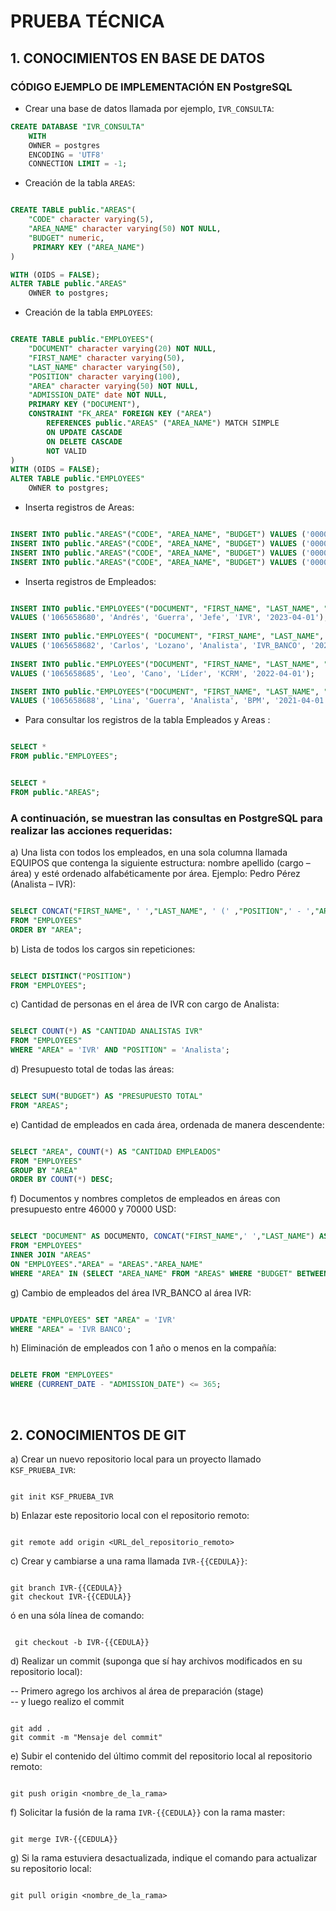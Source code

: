 # PRUEBA TÉCNICA
## **1. CONOCIMIENTOS EN BASE DE DATOS**

### CÓDIGO EJEMPLO DE IMPLEMENTACIÓN EN PostgreSQL

- Crear una base de datos llamada por ejemplo, `IVR_CONSULTA`:

```sql
CREATE DATABASE "IVR_CONSULTA"
    WITH 
    OWNER = postgres
    ENCODING = 'UTF8'
    CONNECTION LIMIT = -1;
```

- Creación de la tabla `AREAS`:

```sql

CREATE TABLE public."AREAS"(
    "CODE" character varying(5),
    "AREA_NAME" character varying(50) NOT NULL,
    "BUDGET" numeric,
     PRIMARY KEY ("AREA_NAME")
)

WITH (OIDS = FALSE);
ALTER TABLE public."AREAS"
    OWNER to postgres;

```

- Creación de la tabla `EMPLOYEES`:

```sql

CREATE TABLE public."EMPLOYEES"(
    "DOCUMENT" character varying(20) NOT NULL,
    "FIRST_NAME" character varying(50),
    "LAST_NAME" character varying(50),
    "POSITION" character varying(100),
    "AREA" character varying(50) NOT NULL,
    "ADMISSION_DATE" date NOT NULL,
    PRIMARY KEY ("DOCUMENT"),
    CONSTRAINT "FK_AREA" FOREIGN KEY ("AREA")
        REFERENCES public."AREAS" ("AREA_NAME") MATCH SIMPLE
        ON UPDATE CASCADE
        ON DELETE CASCADE
        NOT VALID
)
WITH (OIDS = FALSE);
ALTER TABLE public."EMPLOYEES"
    OWNER to postgres;

```

- Inserta registros de Areas:

```sql

INSERT INTO public."AREAS"("CODE", "AREA_NAME", "BUDGET") VALUES ('00001', 'IVR', 50000);
INSERT INTO public."AREAS"("CODE", "AREA_NAME", "BUDGET") VALUES ('00002', 'IVR_BANCO', 60000);
INSERT INTO public."AREAS"("CODE", "AREA_NAME", "BUDGET") VALUES ('00003', 'KCRM', 45000);
INSERT INTO public."AREAS"("CODE", "AREA_NAME", "BUDGET") VALUES ('00004', 'BPM', 72000);

```

- Inserta registros de Empleados:

```sql

INSERT INTO public."EMPLOYEES"("DOCUMENT", "FIRST_NAME", "LAST_NAME", "POSITION", "AREA", "ADMISSION_DATE")
VALUES ('1065658680', 'Andrés', 'Guerra', 'Jefe', 'IVR', '2023-04-01');
	
INSERT INTO public."EMPLOYEES"(	"DOCUMENT", "FIRST_NAME", "LAST_NAME", "POSITION", "AREA", "ADMISSION_DATE")
VALUES ('1065658682', 'Carlos', 'Lozano', 'Analista', 'IVR_BANCO', '2023-01-03');
	
INSERT INTO public."EMPLOYEES"("DOCUMENT", "FIRST_NAME", "LAST_NAME", "POSITION", "AREA", "ADMISSION_DATE")
VALUES ('1065658685', 'Leo', 'Cano', 'Líder', 'KCRM', '2022-04-01');

INSERT INTO public."EMPLOYEES"("DOCUMENT", "FIRST_NAME", "LAST_NAME", "POSITION", "AREA", "ADMISSION_DATE")
VALUES ('1065658688', 'Lina', 'Guerra', 'Analista', 'BPM', '2021-04-01');
```

- Para consultar los registros de la tabla Empleados y Areas :

```sql

SELECT *
FROM public."EMPLOYEES";

```

```sql

SELECT *
FROM public."AREAS";

```



### A continuación, se muestran las consultas en PostgreSQL para realizar las acciones requeridas:

a) Una lista con todos los empleados, en una sola columna llamada EQUIPOS que 
contenga la siguiente estructura: nombre apellido (cargo – área) y esté 
ordenado alfabéticamente por área. Ejemplo: Pedro Pérez (Analista – IVR):

```sql

SELECT CONCAT("FIRST_NAME", ' ',"LAST_NAME", ' (' ,"POSITION",' - ',"AREA", ')') AS "EQUIPOS" 
FROM "EMPLOYEES" 
ORDER BY "AREA";

```

b) Lista de todos los cargos sin repeticiones:

```sql

SELECT DISTINCT("POSITION") 
FROM "EMPLOYEES";

```

c) Cantidad de personas en el área de IVR con cargo de Analista:

```sql

SELECT COUNT(*) AS "CANTIDAD ANALISTAS IVR" 
FROM "EMPLOYEES" 
WHERE "AREA" = 'IVR' AND "POSITION" = 'Analista';
```

d) Presupuesto total de todas las áreas:

```sql

SELECT SUM("BUDGET") AS "PRESUPUESTO TOTAL" 
FROM "AREAS";

```

e) Cantidad de empleados en cada área, ordenada de manera descendente:

```sql

SELECT "AREA", COUNT(*) AS "CANTIDAD EMPLEADOS" 
FROM "EMPLOYEES" 
GROUP BY "AREA" 
ORDER BY COUNT(*) DESC;

```

f) Documentos y nombres completos de empleados en áreas con presupuesto entre 
46000 y 70000 USD:

```sql

SELECT "DOCUMENT" AS DOCUMENTO, CONCAT("FIRST_NAME",' ',"LAST_NAME") AS "NOMBRE" 
FROM "EMPLOYEES"
INNER JOIN "AREAS" 
ON "EMPLOYEES"."AREA" = "AREAS"."AREA_NAME" 
WHERE "AREA" IN (SELECT "AREA_NAME" FROM "AREAS" WHERE "BUDGET" BETWEEN 46000 AND 70000);

```

g) Cambio de empleados del área IVR_BANCO al área IVR:

```sql

UPDATE "EMPLOYEES" SET "AREA" = 'IVR' 
WHERE "AREA" = 'IVR BANCO';

```

h) Eliminación de empleados con 1 año o menos en la compañía:

```sql

DELETE FROM "EMPLOYEES" 
WHERE (CURRENT_DATE - "ADMISSION_DATE") <= 365;

```

<br>

## **2. CONOCIMIENTOS DE GIT**

a) Crear un nuevo repositorio local para un proyecto llamado `KSF_PRUEBA_IVR`:

```

git init KSF_PRUEBA_IVR

```

b) Enlazar este repositorio local con el repositorio remoto:

```

git remote add origin <URL_del_repositorio_remoto>

```

c) Crear y cambiarse a una rama llamada `IVR-{{CEDULA}}`:

```

git branch IVR-{{CEDULA}}
git checkout IVR-{{CEDULA}}   

```
ó en una sóla línea de comando:

```

 git checkout -b IVR-{{CEDULA}}

```

d) Realizar un commit (suponga que sí hay archivos modificados en su repositorio local):

-- Primero agrego los archivos al área de preparación (stage)<br>
-- y luego realizo el commit

```

git add .
git commit -m "Mensaje del commit"

```

e) Subir el contenido del último commit del repositorio local al repositorio remoto:

```

git push origin <nombre_de_la_rama>

```

f) Solicitar la fusión de la rama `IVR-{{CEDULA}}` con la rama master:

```

git merge IVR-{{CEDULA}}

```

g) Si la rama estuviera desactualizada, indique el comando para actualizar su repositorio local:

```

git pull origin <nombre_de_la_rama>

```